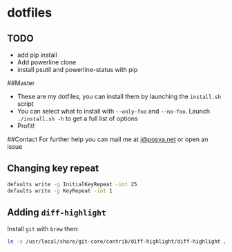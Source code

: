 dotfiles
========

## TODO

* add pip install
* Add powerline clone
* install psutil and powerline-status with pip

##Master

* These are my dotfiles, you can install them by launching the `install.sh` script
* You can select what to install with `--only-foo` and `--no-foo`. Launch
  `./install.sh -h` to get a full list of options
* Profit!

##Contact
For further help you can mail me at i@posva.net or open an issue

## Changing key repeat

```sh
defaults write -g InitialKeyRepeat -int 25
defaults write -g KeyRepeat -int 1
```

## Adding `diff-highlight`

Install `git` with `brew` then:

```sh
ln -s /usr/local/share/git-core/contrib/diff-highlight/diff-highlight /usr/local/bin/diff-highlight
```
